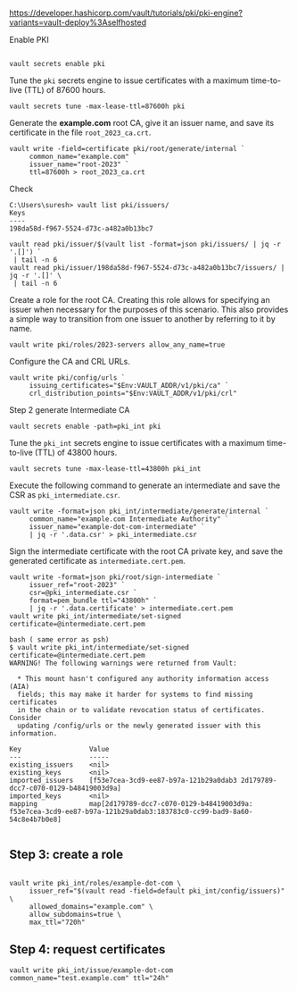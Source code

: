 https://developer.hashicorp.com/vault/tutorials/pki/pki-engine?variants=vault-deploy%3Aselfhosted

Enable PKI

```

vault secrets enable pki
```



Tune the `pki` secrets engine to issue certificates with a maximum time-to-live (TTL) of 87600 hours.

```
vault secrets tune -max-lease-ttl=87600h pki
```

Generate the **example.com** root CA, give it an issuer name, and save its certificate in the file `root_2023_ca.crt`.

```
vault write -field=certificate pki/root/generate/internal `
     common_name="example.com" `
     issuer_name="root-2023" `
     ttl=87600h > root_2023_ca.crt

```

Check

```
C:\Users\suresh> vault list pki/issuers/
Keys
----
198da58d-f967-5524-d73c-a482a0b13bc7
```

```
vault read pki/issuer/$(vault list -format=json pki/issuers/ | jq -r '.[]') `
 | tail -n 6
vault read pki/issuer/198da58d-f967-5524-d73c-a482a0b13bc7/issuers/ | jq -r '.[]' \
 | tail -n 6

```

Create a role for the root CA. Creating this role allows for specifying  an issuer when necessary for the purposes of this scenario. This also  provides a simple way to transition from one issuer to another by  referring to it by name.

```
vault write pki/roles/2023-servers allow_any_name=true
```

Configure the CA and CRL URLs.

```
vault write pki/config/urls `
     issuing_certificates="$Env:VAULT_ADDR/v1/pki/ca" `
     crl_distribution_points="$Env:VAULT_ADDR/v1/pki/crl"

```



Step 2 generate Intermediate CA



```
vault secrets enable -path=pki_int pki
```



Tune the `pki_int` secrets engine to issue certificates with a maximum time-to-live (TTL) of 43800 hours.

```
vault secrets tune -max-lease-ttl=43800h pki_int
```



Execute the following command to generate an intermediate and save the CSR as `pki_intermediate.csr`.

```
vault write -format=json pki_int/intermediate/generate/internal `
     common_name="example.com Intermediate Authority" `
     issuer_name="example-dot-com-intermediate" `
     | jq -r '.data.csr' > pki_intermediate.csr

```



Sign the intermediate certificate with the root CA private key, and save the generated certificate as `intermediate.cert.pem`.

```
vault write -format=json pki/root/sign-intermediate `
     issuer_ref="root-2023" `
     csr=@pki_intermediate.csr `
     format=pem_bundle ttl="43800h" `
     | jq -r '.data.certificate' > intermediate.cert.pem
vault write pki_int/intermediate/set-signed certificate=@intermediate.cert.pem
```

```
bash ( same error as psh)
$ vault write pki_int/intermediate/set-signed certificate=@intermediate.cert.pem
WARNING! The following warnings were returned from Vault:

  * This mount hasn't configured any authority information access (AIA)
  fields; this may make it harder for systems to find missing certificates
  in the chain or to validate revocation status of certificates. Consider
  updating /config/urls or the newly generated issuer with this information.

Key                 Value
---                 -----
existing_issuers    <nil>
existing_keys       <nil>
imported_issuers    [f53e7cea-3cd9-ee87-b97a-121b29a0dab3 2d179789-dcc7-c070-0129-b48419003d9a]
imported_keys       <nil>
mapping             map[2d179789-dcc7-c070-0129-b48419003d9a: f53e7cea-3cd9-ee87-b97a-121b29a0dab3:183783c0-cc99-bad9-8a60-54c8e4b7b0e8]


```

## Step 3: create a role

```

vault write pki_int/roles/example-dot-com \
     issuer_ref="$(vault read -field=default pki_int/config/issuers)" \
     allowed_domains="example.com" \
     allow_subdomains=true \
     max_ttl="720h"

```



## Step 4: request certificates

```
vault write pki_int/issue/example-dot-com common_name="test.example.com" ttl="24h"
```

